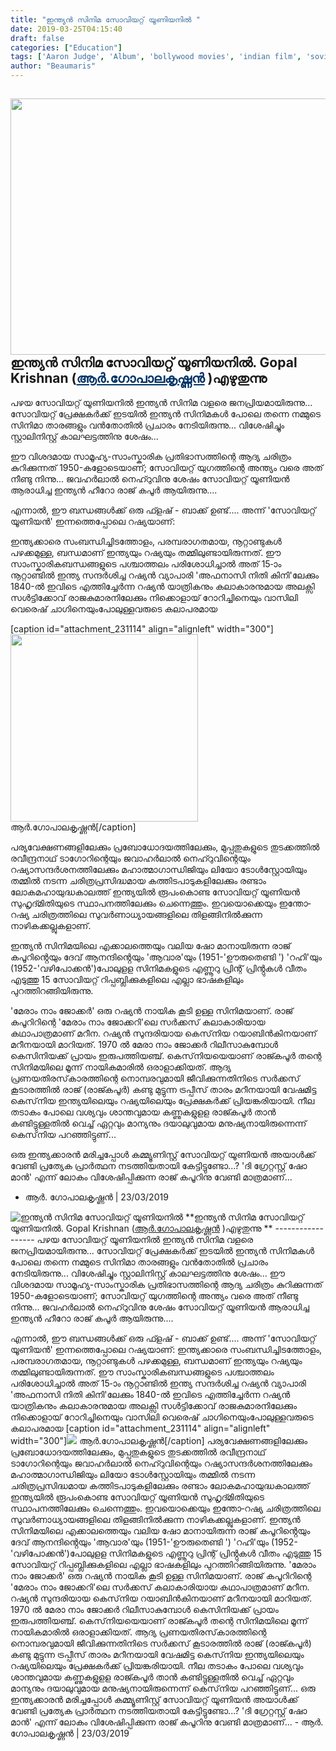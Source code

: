 ```yaml
---
title: "ഇന്ത്യൻ സിനിമ സോവിയറ്റ് യൂണിയനിൽ "
date: 2019-03-25T04:15:40
draft: false
categories: ["Education"]
tags: ['Aaron Judge', 'Album', 'bollywood movies', 'indian film', 'soviet union']
author: "Beaumaris"
---
```


<strong><a href="https://wordpress-972788-3403151.cloudwaysapps.com/indian-film-in-soviet-union/231073/dddde-15" rel="attachment wp-att-231113"><img class="alignleft size-full wp-image-231113" src="https://cdn.boolokam.com/articles/2019/03/dddde-14.jpg" alt="" width="784" height="410" /></a>ഇന്ത്യൻ സിനിമ സോവിയറ്റ് യൂണിയനിൽ. Gopal Krishnan (<span style="color: #003366;"><a style="color: #003366;" href="https://www.facebook.com/gopal.krishnan.14855377?__tn__=%2CdC-R-R&amp;eid=ARAt7MqMrvZdIxA8wm7kiaZvzqHHofkG-nvYcsafmYHASwPo4lfsRN0IApMseM-1CmpIvWrvn_R-JafA&amp;hc_ref=ARS6UJbcjG2R6uPb2fJNOcRBF7Aui2_apXDut0LjASgSrvODZGXNMlyFeGy9rSqihmM&amp;fref=nf">ആർ.ഗോപാലകൃഷ്ണൻ</a></span> )എഴുതുന്നു </strong>
------------------
പഴയ സോവിയറ്റ് യൂണിയനിൽ ഇന്ത്യൻ സിനിമ വളരെ ജനപ്രിയമായിരുന്നു... സോവിയറ്റ് പ്രേക്ഷകർക്ക് ഇടയിൽ ഇന്ത്യൻ സിനിമകൾ പോലെ തന്നെ നമ്മുടെ സിനിമാ താരങ്ങളും വൻതോതിൽ പ്രചാരം നേടിയിരുന്നു... വിശേഷിച്ചും സ്റ്റാലിനിസ്റ്റ് കാലഘട്ടത്തിനു ശേഷം...

ഈ വിശദമായ സാമൂഹ്യ-സാംസ്കാരിക പ്രതിഭാസത്തിന്റെ ആദ്യ ചരിത്രം കുറിക്കുന്നത് 1950-കളോടെയാണ്; സോവിയറ്റ് യുഗത്തിന്റെ അന്ത്യം വരെ അത് നീണ്ടു നിന്നു... ജവഹര്‍ലാല്‍ നെഹ്റുവിനു ശേഷം സോവിയറ്റ് യൂണിയൻ ആരാധിച്ച ഇ<span class="text_exposed_show">ന്ത്യൻ‍ ഹീറോ രാജ് കപൂർ ആയിരുന്നു....</span>
<div class="text_exposed_show">

എന്നാൽ, ഈ ബന്ധങ്ങൾക്ക്‌ ഒരു ഫ്ളഷ് - ബാക്ക് ഉണ്ട്.... അന്ന് 'സോവിയറ്റ് യൂണിയൻ‍' ഇന്നത്തെപ്പോലെ റഷ്യയാണ്:

ഇന്ത്യക്കാരെ സംബന്ധിച്ചിടത്തോളം, പരമ്പരാഗതമായ, നൂറ്റാണ്ടുകൾ പഴക്കമുള്ള, ബന്ധമാണ് ഇന്ത്യയും റഷ്യയും തമ്മിലുണ്ടായിരുന്നത്. ഈ സാംസ്കാരികബന്ധങ്ങളുടെ പശ്ചാത്തലം പരിശോധിച്ചാൽ അത് 15‐ാം നൂറ്റാണ്ടിൽ ഇന്ത്യ സന്ദർശിച്ച റഷ്യൻ വ്യാപാരി 'അഫനാസി നിതി കിനി'ലേക്കും 1840-ൽ ഇവിടെ എത്തിച്ചേർന്ന റഷ്യൻ യാത്രികനും കലാകാരനുമായ അലക്സി സൾട്ടിക്കോവ് രാജകുമാരനിലേക്കും നിക്കൊളായ് റോറിച്ചിനെയും വാസിലി വെരെഷ് ചാഗിനെയുംപോലുള്ളവരുടെ കലാപരമായ

[caption id="attachment_231114" align="alignleft" width="300"]<a href="https://wordpress-972788-3403151.cloudwaysapps.com/indian-film-in-soviet-union/231073/gopakrishnan" rel="attachment wp-att-231114"><img class="size-medium wp-image-231114" src="https://cdn.boolokam.com/articles/2019/03/Gopakrishnan-300x300.jpg" alt="" width="300" height="300" /></a> ആർ.ഗോപാലകൃഷ്ണൻ[/caption]

പര്യവേക്ഷണങ്ങളിലേക്കും പ്രബോധോദയത്തിലേക്കും, മുപ്പതുകളുടെ തുടക്കത്തിൽ രവീന്ദ്രനാഥ് ടാഗോറിന്റെയും ജവാഹർലാൽ നെഹ‌്റുവിന്റെയും റഷ്യാസന്ദർശനത്തിലേക്കും മഹാത്മാഗാന്ധിജിയും ലിയോ ടോൾസ്റ്റോയിയും തമ്മിൽ നടന്ന ചരിത്രപ്രസിദ്ധമായ കത്തിടപാടുകളിലേക്കും രണ്ടാം ലോകമഹായുദ്ധകാലത്ത് ഇന്ത്യയിൽ രൂപംകൊണ്ട സോവിയറ്റ് യൂണിയൻ സുഹൃദ‌്മിതിയുടെ സ്ഥാപനത്തിലേക്കും‌ ചെന്നെത്തും. ഇവയൊക്കെയും ഇന്തോ‐റഷ്യ ചരിത്രത്തിലെ സുവർണാധ്യായങ്ങളിലെ തിളങ്ങിനിൽക്കുന്ന നാഴികക്കല്ലുകളാണ്.

ഇന്ത്യന്‍ സിനിമയിലെ എക്കാലത്തെയും വലിയ ഷോ മാനായിരുന്ന രാജ് കപൂറിൻ്റെയും ദേവ് ആനന്ദിൻ്റെയും 'ആവാര'യും (1951-'ഊരുതെണ്ടി ') 'റഹി'യും (1952-'വഴിപോക്കൻ‍')പോലുളള സിനിമകളുടെ എണ്ണൂറു പ്രിന്റ് പ്രിൻ്റുകൾ വീതം എടുത്തു 15 സോവിയറ്റ് റിപ്പബ്ലിക്കുകളിലെ എല്ലാ ഭാഷകളിലും പുറത്തിറങ്ങിയിരുന്നു.

'മേരാം നാം ജോക്കർ' ഒരു റഷ്യൻ നായിക കൂടി ഉള്ള സിനിമയാണ്. രാജ് കപൂറിറിന്റെ 'മേരാം നാം ജോക്കറി'ലെ സര്‍ക്കസ് കലാകാരിയായ കഥാപാത്രമാണ് മറീന. റഷ്യന്‍ സുന്ദരിയായ കെസ്‌നിയ റയാബിന്‍കിനയാണ് മറീനയായി മാറിയത്. 1970 ല്‍ മേരാ നാം ജോക്കര്‍ റിലീസാകുമ്പോള്‍ കെസിനിയക്ക് പ്രായം ഇരുപത്തിയഞ്ച്. കെസ്‌നിയയെയാണ് രാജ്കപൂര്‍ തന്റെ സിനിമയിലെ മൂന്ന് നായികമാരില്‍ ഒരാളാക്കിയത്. ആദ്യ പ്രണയതിരസ്‌കാരത്തിന്റെ നൊമ്പരവുമായി ജീവിക്കുന്നതിനിടെ സര്‍ക്കസ് കൂടാരത്തില്‍ രാജ് (രാജ്കപൂര്‍) കണ്ടു മുട്ടുന്ന ട്രപ്പീസ് താരം മറീനയായി വേഷമിട്ട കെസ്‌നിയ ഇന്ത്യയിലെയും റഷ്യയിലെയും പ്രേക്ഷകര്‍ക്ക് പ്രിയങ്കരിയായി. നീല തടാകം പോലെ വശ്യവും ശാന്തവുമായ കണ്ണുകളുളള രാജ്കപൂര്‍ താന്‍ കണ്ടിട്ടുള്ളതില്‍ വെച്ച് ഏറ്റവും മാന്യനും ദയാലുവുമായ മനുഷ്യനായിരുന്നെന്ന് കെസ്‌നിയ പറഞ്ഞിട്ടുണ്...

ഒരു ഇന്ത്യക്കാരന്‍ മരിച്ചപ്പോള്‍ കമ്മ്യൂണിസ്റ്റ് സോവിയറ്റ് യൂണിയന്‍ അയാള്‍ക്ക് വേണ്ടി പ്രത്യേക പ്രാര്‍ത്ഥന നടത്തിയതായി കേട്ടിട്ടുണ്ടോ...? 'ദി ഗ്രേറ്റസ്റ്റ് ഷോ മാൻ‍' എന്ന് ലോകം വിശേഷിപ്പിക്കുന്ന രാജ് കപൂറിനു വേണ്ടി മാത്രമാണ്...

- ആർ. ഗോപാലകൃഷ്ണൻ | 23/03/2019

</div>


![ഇന്ത്യൻ സിനിമ സോവിയറ്റ് യൂണിയനിൽ ](https://cdn.boolokam.com/articles/2019/03/dddde-14.jpg)**[](https://wordpress-972788-3403151.cloudwaysapps.com/indian-film-in-soviet-union/231073/dddde-15)ഇന്ത്യൻ സിനിമ സോവിയറ്റ് യൂണിയനിൽ. Gopal Krishnan ([ആർ.ഗോപാലകൃഷ്ണൻ](https://www.facebook.com/gopal.krishnan.14855377?__tn__=%2CdC-R-R&eid=ARAt7MqMrvZdIxA8wm7kiaZvzqHHofkG-nvYcsafmYHASwPo4lfsRN0IApMseM-1CmpIvWrvn_R-JafA&hc_ref=ARS6UJbcjG2R6uPb2fJNOcRBF7Aui2_apXDut0LjASgSrvODZGXNMlyFeGy9rSqihmM&fref=nf) )എഴുതുന്നു ** \------------------ പഴയ സോവിയറ്റ് യൂണിയനിൽ ഇന്ത്യൻ സിനിമ വളരെ ജനപ്രിയമായിരുന്നു... സോവിയറ്റ് പ്രേക്ഷകർക്ക് ഇടയിൽ ഇന്ത്യൻ സിനിമകൾ പോലെ തന്നെ നമ്മുടെ സിനിമാ താരങ്ങളും വൻതോതിൽ പ്രചാരം നേടിയിരുന്നു... വിശേഷിച്ചും സ്റ്റാലിനിസ്റ്റ് കാലഘട്ടത്തിനു ശേഷം... ഈ വിശദമായ സാമൂഹ്യ-സാംസ്കാരിക പ്രതിഭാസത്തിന്റെ ആദ്യ ചരിത്രം കുറിക്കുന്നത് 1950-കളോടെയാണ്; സോവിയറ്റ് യുഗത്തിന്റെ അന്ത്യം വരെ അത് നീണ്ടു നിന്നു... ജവഹര്‍ലാല്‍ നെഹ്റുവിനു ശേഷം സോവിയറ്റ് യൂണിയൻ ആരാധിച്ച ഇന്ത്യൻ‍ ഹീറോ രാജ് കപൂർ ആയിരുന്നു....

എന്നാൽ, ഈ ബന്ധങ്ങൾക്ക്‌ ഒരു ഫ്ളഷ് - ബാക്ക് ഉണ്ട്.... അന്ന് 'സോവിയറ്റ് യൂണിയൻ‍' ഇന്നത്തെപ്പോലെ റഷ്യയാണ്: ഇന്ത്യക്കാരെ സംബന്ധിച്ചിടത്തോളം, പരമ്പരാഗതമായ, നൂറ്റാണ്ടുകൾ പഴക്കമുള്ള, ബന്ധമാണ് ഇന്ത്യയും റഷ്യയും തമ്മിലുണ്ടായിരുന്നത്. ഈ സാംസ്കാരികബന്ധങ്ങളുടെ പശ്ചാത്തലം പരിശോധിച്ചാൽ അത് 15‐ാം നൂറ്റാണ്ടിൽ ഇന്ത്യ സന്ദർശിച്ച റഷ്യൻ വ്യാപാരി 'അഫനാസി നിതി കിനി'ലേക്കും 1840-ൽ ഇവിടെ എത്തിച്ചേർന്ന റഷ്യൻ യാത്രികനും കലാകാരനുമായ അലക്സി സൾട്ടിക്കോവ് രാജകുമാരനിലേക്കും നിക്കൊളായ് റോറിച്ചിനെയും വാസിലി വെരെഷ് ചാഗിനെയുംപോലുള്ളവരുടെ കലാപരമായ [caption id="attachment_231114" align="alignleft" width="300"][![](https://cdn.boolokam.com/articles/2019/03/Gopakrishnan-300x300.jpg)](https://wordpress-972788-3403151.cloudwaysapps.com/indian-film-in-soviet-union/231073/gopakrishnan) ആർ.ഗോപാലകൃഷ്ണൻ[/caption] പര്യവേക്ഷണങ്ങളിലേക്കും പ്രബോധോദയത്തിലേക്കും, മുപ്പതുകളുടെ തുടക്കത്തിൽ രവീന്ദ്രനാഥ് ടാഗോറിന്റെയും ജവാഹർലാൽ നെഹ‌്റുവിന്റെയും റഷ്യാസന്ദർശനത്തിലേക്കും മഹാത്മാഗാന്ധിജിയും ലിയോ ടോൾസ്റ്റോയിയും തമ്മിൽ നടന്ന ചരിത്രപ്രസിദ്ധമായ കത്തിടപാടുകളിലേക്കും രണ്ടാം ലോകമഹായുദ്ധകാലത്ത് ഇന്ത്യയിൽ രൂപംകൊണ്ട സോവിയറ്റ് യൂണിയൻ സുഹൃദ‌്മിതിയുടെ സ്ഥാപനത്തിലേക്കും‌ ചെന്നെത്തും. ഇവയൊക്കെയും ഇന്തോ‐റഷ്യ ചരിത്രത്തിലെ സുവർണാധ്യായങ്ങളിലെ തിളങ്ങിനിൽക്കുന്ന നാഴികക്കല്ലുകളാണ്. ഇന്ത്യന്‍ സിനിമയിലെ എക്കാലത്തെയും വലിയ ഷോ മാനായിരുന്ന രാജ് കപൂറിൻ്റെയും ദേവ് ആനന്ദിൻ്റെയും 'ആവാര'യും (1951-'ഊരുതെണ്ടി ') 'റഹി'യും (1952-'വഴിപോക്കൻ‍')പോലുളള സിനിമകളുടെ എണ്ണൂറു പ്രിന്റ് പ്രിൻ്റുകൾ വീതം എടുത്തു 15 സോവിയറ്റ് റിപ്പബ്ലിക്കുകളിലെ എല്ലാ ഭാഷകളിലും പുറത്തിറങ്ങിയിരുന്നു. 'മേരാം നാം ജോക്കർ' ഒരു റഷ്യൻ നായിക കൂടി ഉള്ള സിനിമയാണ്. രാജ് കപൂറിറിന്റെ 'മേരാം നാം ജോക്കറി'ലെ സര്‍ക്കസ് കലാകാരിയായ കഥാപാത്രമാണ് മറീന. റഷ്യന്‍ സുന്ദരിയായ കെസ്‌നിയ റയാബിന്‍കിനയാണ് മറീനയായി മാറിയത്. 1970 ല്‍ മേരാ നാം ജോക്കര്‍ റിലീസാകുമ്പോള്‍ കെസിനിയക്ക് പ്രായം ഇരുപത്തിയഞ്ച്. കെസ്‌നിയയെയാണ് രാജ്കപൂര്‍ തന്റെ സിനിമയിലെ മൂന്ന് നായികമാരില്‍ ഒരാളാക്കിയത്. ആദ്യ പ്രണയതിരസ്‌കാരത്തിന്റെ നൊമ്പരവുമായി ജീവിക്കുന്നതിനിടെ സര്‍ക്കസ് കൂടാരത്തില്‍ രാജ് (രാജ്കപൂര്‍) കണ്ടു മുട്ടുന്ന ട്രപ്പീസ് താരം മറീനയായി വേഷമിട്ട കെസ്‌നിയ ഇന്ത്യയിലെയും റഷ്യയിലെയും പ്രേക്ഷകര്‍ക്ക് പ്രിയങ്കരിയായി. നീല തടാകം പോലെ വശ്യവും ശാന്തവുമായ കണ്ണുകളുളള രാജ്കപൂര്‍ താന്‍ കണ്ടിട്ടുള്ളതില്‍ വെച്ച് ഏറ്റവും മാന്യനും ദയാലുവുമായ മനുഷ്യനായിരുന്നെന്ന് കെസ്‌നിയ പറഞ്ഞിട്ടുണ്... ഒരു ഇന്ത്യക്കാരന്‍ മരിച്ചപ്പോള്‍ കമ്മ്യൂണിസ്റ്റ് സോവിയറ്റ് യൂണിയന്‍ അയാള്‍ക്ക് വേണ്ടി പ്രത്യേക പ്രാര്‍ത്ഥന നടത്തിയതായി കേട്ടിട്ടുണ്ടോ...? 'ദി ഗ്രേറ്റസ്റ്റ് ഷോ മാൻ‍' എന്ന് ലോകം വിശേഷിപ്പിക്കുന്ന രാജ് കപൂറിനു വേണ്ടി മാത്രമാണ്... \- ആർ. ഗോപാലകൃഷ്ണൻ | 23/03/2019 
